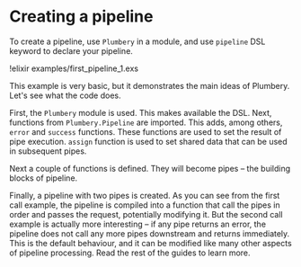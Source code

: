 # Creating a pipeline
<!-- vim: set tw=80 : -->

To create a pipeline, use `Plumbery` in a module, and use `pipeline` DSL keyword
to declare your pipeline. 

!elixir examples/first_pipeline_1.exs

This example is very basic, but it demonstrates the main ideas of Plumbery.
Let's see what the code does.

First, the `Plumbery` module is used. This makes available the DSL. Next,
functions from `Plumbery.Pipeline` are imported. This adds, among others, 
`error` and `success` functions. These functions are used to set the result of
pipe execution. `assign` function is used to set shared data that can be used in
subsequent pipes.

Next a couple of functions is defined. They will become pipes – the building
blocks of pipeline.

Finally, a pipeline with two pipes is created. As you can see from the first
call example, the pipeline is compiled into a function that call the pipes in
order and passes the request, potentially modifying it. But the second call
example is actually more interesting – if any pipe returns an error, the
pipeline does not call any more pipes downstream and returns immediately. This
is the default behaviour, and it can be modified like many other aspects of
pipeline processing. Read the rest of the guides to learn more.

